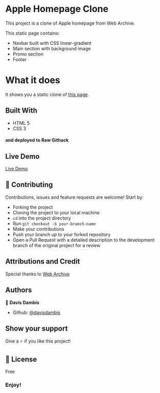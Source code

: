 # Apple Homepage Clone
This project is a clone of Apple homepage from Web Archive.  
  
This static page contains:  
- Navbar built with CSS linear-gradient
- Main section with background image
- Promo section 
- Footer

# What it does  
It shows you a static clone of [this page](https://web.archive.org/web/20140301004610/http://www.apple.com/).

## Built With
- HTML 5
- CSS 3
#### and deployed to Raw Githack

## Live Demo
[Live Demo](https://rawcdn.githack.com/davisdambis/Backgrounds-and-Gradients/ee9a038ec3a3734f3b7cfa8f77f71598c9d29c9c/index.html)

## 🤝 Contributing

Contributions, issues and feature requests are welcome! Start by:
* Forking the project
* Cloning the project to your local machine
* `cd` into the project directory
* Run `git checkout -b your-branch-name`
* Make your contributions
* Push your branch up to your forked repository
* Open a Pull Request with a detailed description to the development branch of the original project for a review

## Attributions and Credit
Special thanks to [Web Archive](https://web.archive.org/)

## Authors

👤 **Davis Dambis**

- Github: [@davisdambis](https://github.com/davisdambis)

## Show your support

Give a ⭐️ if you like this project!

## 📝 License

Free

### Enjoy!
